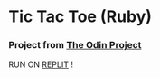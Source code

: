 # Tic Tac Toe (Ruby)

### Project from [The Odin Project](https://www.theodinproject.com/lessons/ruby-tic-tac-toe)

RUN ON [REPLIT](https://replit.com/@Astating/RubyTicTacToe#game.rb) !